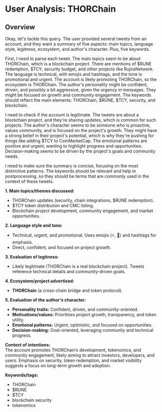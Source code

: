 # User Analysis: THORChain

## Overview

<think>
Okay, let's tackle this query. The user provided several tweets from an account, and they want a summary of five aspects: main topics, language style, legitness, ecosystem, and author's character. Plus, five keywords.

First, I need to parse each tweet. The main topics seem to be about THORChain, which is a blockchain project. There are mentions of $RUNE redemption, $TCY, security budget, and other projects like RujiraNetwork. The language is technical, with emojis and hashtags, and the tone is promotional and urgent. The account is likely promoting THORChain, so the ecosystem is THORChain. The author's personality might be confident, driven, and possibly a bit aggressive, given the urgency in messages. They might be focused on growth and community engagement. The keywords should reflect the main elements: THORChain, $RUNE, $TCY, security, and blockchain.

I need to check if the account is legitimate. The tweets are about a blockchain project, and they're sharing updates, which is common for such projects. The author's character seems to be someone who is proactive, values community, and is focused on the project's growth. They might have a strong belief in their project's potential, which is why they're pushing for things like adding $TCY to CoinMarketCap. The emotional patterns are positive and urgent, wanting to highlight progress and opportunities. Decision-making seems to be driven by the project's goals and community needs.

I need to make sure the summary is concise, focusing on the most distinctive patterns. The keywords should be relevant and help in postprocessing, so they should be terms that are commonly used in the context of these tweets.
</think>

**1. Main topics/themes discussed:**  
- THORChain updates (security, chain integrations, $RUNE redemption).  
- $TCY token distribution and CMC listing.  
- Blockchain project development, community engagement, and market opportunities.  

**2. Language style and tone:**  
- Technical, urgent, and promotional. Uses emojis (⚡️, 🌊) and hashtags for emphasis.  
- Direct, confident, and focused on project growth.  

**3. Evaluation of legitness:**  
- Likely legitimate (THORChain is a real blockchain project). Tweets reference technical details and community-driven goals.  

**4. Ecosystem/project advertised:**  
- **THORChain** (a cross-chain bridge and token protocol).  

**5. Evaluation of the author's character:**  
- **Personality traits:** Confident, driven, and community-oriented.  
- **Motivations/values:** Prioritizes project growth, transparency, and token utility.  
- **Emotional patterns:** Urgent, optimistic, and focused on opportunities.  
- **Decision-making:** Goal-oriented, leveraging community and technical progress.  

**Context of intentions:**  
The account promotes THORChain’s development, tokenomics, and community engagement, likely aiming to attract investors, developers, and users. Emphasis on security, token redemption, and market visibility suggests a focus on long-term growth and adoption.  

**Keywords/tags:**  
- THORChain  
- $RUNE  
- $TCY  
- blockchain security  
- tokenomics